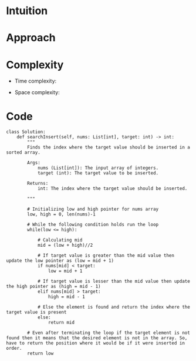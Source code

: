 # Intuition

<!-- Describe your first thoughts on how to solve this problem. -->

# Approach

<!-- Describe your approach to solving the problem. -->

# Complexity

- Time complexity:
<!-- Add your time complexity here, e.g. $$O(n)$$ -->

- Space complexity:
<!-- Add your space complexity here, e.g. $$O(n)$$ -->

# Code

```
class Solution:
    def searchInsert(self, nums: List[int], target: int) -> int:
        """
        Finds the index where the target value should be inserted in a sorted array.

        Args:
            nums (List[int]): The input array of integers.
            target (int): The target value to be inserted.

        Returns:
            int: The index where the target value should be inserted.

        """

        # Initializing low and high pointer for nums array
        low, high = 0, len(nums)-1

        # While the following condition holds run the loop
        while(low <= high):

            # Calculating mid
            mid = (low + high)//2

            # If target value is greater than the mid value then update the low pointer as (low = mid + 1)
            if nums[mid] < target:
                low = mid + 1

            # If target value is lesser than the mid value then update the high pointer as (high = mid - 1)
            elif nums[mid] > target:
                high = mid - 1

            # Else the element is found and return the index where the target value is present
            else:
                return mid

        # Even after terminating the loop if the target element is not found then it means that the desired element is not in the array. So, have to return the position where it would be if it were inserted in order.
        return low
```
